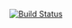 [![Build Status](https://travis-ci.org/cunctat0r/sw_stations_api.svg?branch=master)](https://travis-ci.org/cunctat0r/sw_stations_api)

